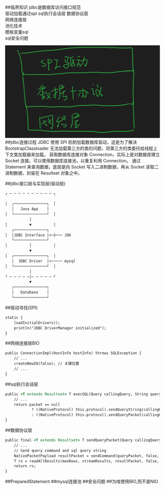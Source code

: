 ##临界知识
jdbc是数据库访问接口规范  
驱动加载通过spi 
sql执行会话层 
数据协议层  
网络连接层  
池化技术  
模板变量sql  
sql安全问题  

![](.z_2_mysql_jdbc_连接池_images/4620d143.png)
[](https://segmentfault.com/a/1190000040580622)
##jdbc连接过程
JDBC 使用 SPI 机制加载数据库驱动，这是为了解决 BootstrapClassloader 无法加载第三方的类的问题，将第三方的类委托给线程上下文类加载器来加载。
获取数据库连接对象 Connection，实际上是对数据库建立 Socket 连接。可以使用数据库连接池，以重复利用 Connection。
通过 Statement 来查询数据，底层是向 Socket 写入二进制数据，再从 Socket 读取二进制数据，封装在 Resultset 对象之中。

##jdbc接口层与实现层(驱动层)
```asp
┌ ─ ─ ─ ─ ─ ─ ─ ─ ─ ─ ┐

│  ┌───────────────┐  │
   │   Java App    │
│  └───────────────┘  │
           │
│          ▼          │
   ┌───────────────┐
│  │JDBC Interface │<─┼─── JDK
   └───────────────┘
│          │          │
           ▼
│  ┌───────────────┐  │
   │  JDBC Driver  │<───── mysql
│  └───────────────┘  │
           │
└ ─ ─ ─ ─ ─│─ ─ ─ ─ ─ ┘
           ▼
   ┌───────────────┐
   │   Database    │
   └───────────────┘
```
##驱动寻找(SPI)
```asp
static {
    loadInitialDrivers();
    println("JDBC DriverManager initialized");
}
```
##网络连接层BIO
```asp
public ConnectionImpl(HostInfo hostInfo) throws SQLException {
    // ...
    createNewIO(false); // 关键位置
    // ...
}
```
##sql执行会话层
```asp
public <T extends Resultset> T execSQL(Query callingQuery, String query, int maxRows, NativePacketPayload packet, boolean streamResults, ProtocolEntityFactory<T, NativePacketPayload> resultSetFactory, ColumnDefinition cachedMetadata, boolean isBatch) {
    // ...
    return packet == null
            ? ((NativeProtocol) this.protocol).sendQueryString(callingQuery, query, this.characterEncoding.getValue(), maxRows, streamResults, cachedMetadata, resultSetFactory)
            : ((NativeProtocol) this.protocol).sendQueryPacket(callingQuery, packet, maxRows, streamResults, cachedMetadata, resultSetFactory);
}
```
##数据协议层
```asp
public final <T extends Resultset> T sendQueryPacket(Query callingQuery, NativePacketPayload queryPacket, int maxRows, boolean streamResults, ColumnDefinition cachedMetadata, ProtocolEntityFactory<T, NativePacketPayload> resultSetFactory) throws IOException {
    // ...
    // Send query command and sql query string
    NativePacketPayload resultPacket = sendCommand(queryPacket, false, 0);
    T rs = readAllResults(maxRows, streamResults, resultPacket, false, cachedMetadata, resultSetFactory); // 读取列数
    return rs;
}
```
##PreparedStatement
##mysql连接池
##安全问题
##为啥使用BIO,而不是NIO
